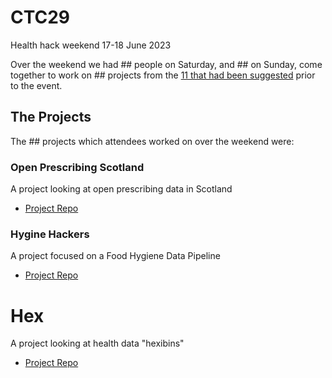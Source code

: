 # CTC29
Health hack weekend 17-18 June 2023

Over the weekend we had ## people on Saturday, and ## on Sunday, come together to work on ## projects from the [11 that had been suggested](https://docs.google.com/document/d/1UScD0wlgVOk-1gyNyev2wckervLN6pw2DxIxLer96dM) prior to the event. 

## The Projects 
The ## projects which attendees worked on over the weekend were:


### Open Prescribing Scotland

A project looking at open prescribing data in Scotland

- [Project Repo](https://github.com/CodeTheCity/open_prescribing_scotland)

### Hygine Hackers

A project focused on a Food Hygiene Data Pipeline

- [Project Repo](https://github.com/CodeTheCity/food_hygiene-data-pipeline)

# Hex

A project looking at health data "hexibins"

- [Project Repo](https://github.com/CodeTheCity/hex/)
